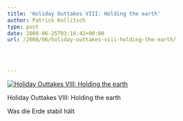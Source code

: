 ```yaml
---
title: 'Holiday Outtakes VIII: Holding the earth'
author: Patrick Kollitsch
type: post
date: 2008-06-25T03:16:42+00:00
url: /2008/06/holiday-outtakes-viii-holding-the-earth/




---
```

<div class="flickr">
  <a href="http://www.flickr.com/photos/schreibblogade/2610322977/" title="Holiday Outtakes VIII: Holding the earth"><img src="//farm4.static.flickr.com/3214/2610322977_3ff3d0e06a.jpg" alt="Holiday Outtakes VIII: Holding the earth" /></a></p> 
  
  <p>
    Holiday Outtakes <span class="caps">VIII</span>: Holding the earth
  </p>
</div>

Was die Erde stabil hält
